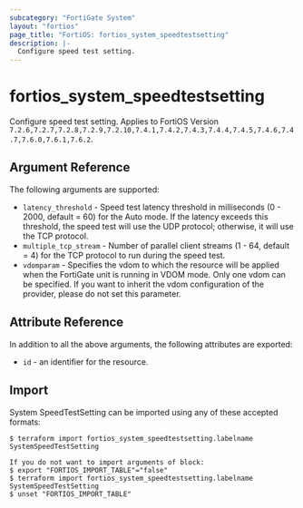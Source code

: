 ```yaml
---
subcategory: "FortiGate System"
layout: "fortios"
page_title: "FortiOS: fortios_system_speedtestsetting"
description: |-
  Configure speed test setting.
---
```


# fortios_system_speedtestsetting
Configure speed test setting. Applies to FortiOS Version `7.2.6,7.2.7,7.2.8,7.2.9,7.2.10,7.4.1,7.4.2,7.4.3,7.4.4,7.4.5,7.4.6,7.4.7,7.6.0,7.6.1,7.6.2`.

## Argument Reference

The following arguments are supported:

* `latency_threshold` - Speed test latency threshold in milliseconds (0 - 2000, default = 60) for the Auto mode. If the latency exceeds this threshold, the speed test will use the UDP protocol; otherwise, it will use the TCP protocol.
* `multiple_tcp_stream` - Number of parallel client streams (1 - 64, default = 4) for the TCP protocol to run during the speed test.
* `vdomparam` - Specifies the vdom to which the resource will be applied when the FortiGate unit is running in VDOM mode. Only one vdom can be specified. If you want to inherit the vdom configuration of the provider, please do not set this parameter.


## Attribute Reference

In addition to all the above arguments, the following attributes are exported:
* `id` - an identifier for the resource.

## Import

System SpeedTestSetting can be imported using any of these accepted formats:
```
$ terraform import fortios_system_speedtestsetting.labelname SystemSpeedTestSetting

If you do not want to import arguments of block:
$ export "FORTIOS_IMPORT_TABLE"="false"
$ terraform import fortios_system_speedtestsetting.labelname SystemSpeedTestSetting
$ unset "FORTIOS_IMPORT_TABLE"
```
